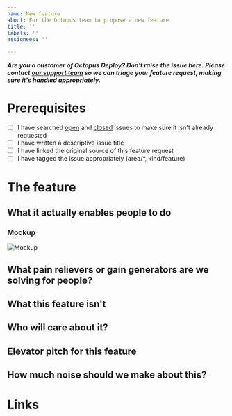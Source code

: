 ```yaml
---
name: New feature
about: For the Octopus team to propose a new feature
title: ''
labels: ''
assignees: ''

---
```


**_Are you a customer of Octopus Deploy? Don't raise the issue here. Please contact [our support team](https://octopus.com/support) so we can triage your feature request, making sure it's handled appropriately._**

# Prerequisites

- [ ] I have searched [open](https://github.com/OctopusDeploy/Issues/issues) and [closed](https://github.com/OctopusDeploy/Issues/issues?utf8=%E2%9C%93&q=is%3Aissue+is%3Aclosed) issues to make sure it isn't already requested
- [ ] I have written a descriptive issue title
- [ ] I have linked the original source of this feature request
- [ ] I have tagged the issue appropriately (area/*, kind/feature)

# The feature

## What it actually enables people to do

<!-- "Here's what our product can do" and "Here's what you can do with our product" sound similar, but they are completely different approaches. https://www.useronboard.com/features-vs-benefits/ Focus your effort on writing a brief description of what our customers can do with the new feature. -->

### Mockup

<!-- Add a mockup to help explain how customers can use the new feature. -->

![Mockup](https://www.useronboard.com/imgs/posts/mario-water.png)

## What pain relievers or gain generators are we solving for people?

<!-- Focus your attention on the main pain points we are trying to address with this feature. Perhaps we aren't addressing a pain point, but more a new way to win with Octopus. -->

## What this feature isn't

<!-- Include any misconceptions people might have about this feature, if relevant, or what is out of scope for the first release of this feature. -->

## Who will care about it?

<!-- Types of customers/people who will be most affected. e.g.; Customers with large Octopus installations who have multiple independent teams, and are struggling with security isolation and performance. -->

## Elevator pitch for this feature

<!-- This should be easier to write after doing all the other bits above. Consider something like this as a tool to help you develop your elevator pitch: https://www.atlassian.com/team-playbook/plays/elevator-pitch -->

## How much noise should we make about this?

<!-- Help our marketing team understand the value of this feature in comparison to all the other good things we are doing as a company. -->

# Links

<!-- Add links to other issues, user voice suggestions, or customer support tickets for the same feature request. This will help us get back in touch with them when the feature is shipped. -->
